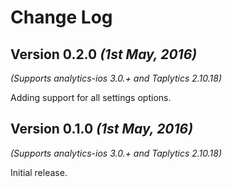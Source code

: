 Change Log
==========

Version 0.2.0 *(1st May, 2016)*
-------------------------------------------
*(Supports analytics-ios 3.0.+ and Taplytics 2.10.18)*

Adding support for all settings options.

Version 0.1.0 *(1st May, 2016)*
-------------------------------------------
*(Supports analytics-ios 3.0.+ and Taplytics 2.10.18)*

Initial release.